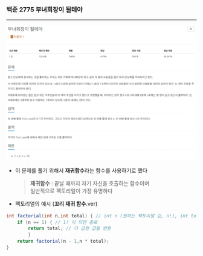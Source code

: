 ### 백준 2775 부녀회장이 될테야

---

![img.png](img/img.png)

- 이 문제를 풀기 위해서 **재귀함수**라는 함수를 사용하기로 했다

  > **재귀함수** : 끝날 때까지 자기 자신을 호출하는 함수이며 <br>
  > 일반적으로 펙토리얼이 가장 유명하다
  >
- 펙토리얼의 예시 (**꼬리 재귀 함수**.ver)

```java
int factorial(int n,int total) { // int n (원하는 펙토리얼 값, n!), int total (결과 값, 1로 주며 total에 계속 곱해준다.)
    if (n == 1) { // 1! 이 되면 종료
        return total; // 다 곱한 값을 반환
        }
    return factorial(n - 1,n * total);
}
```
